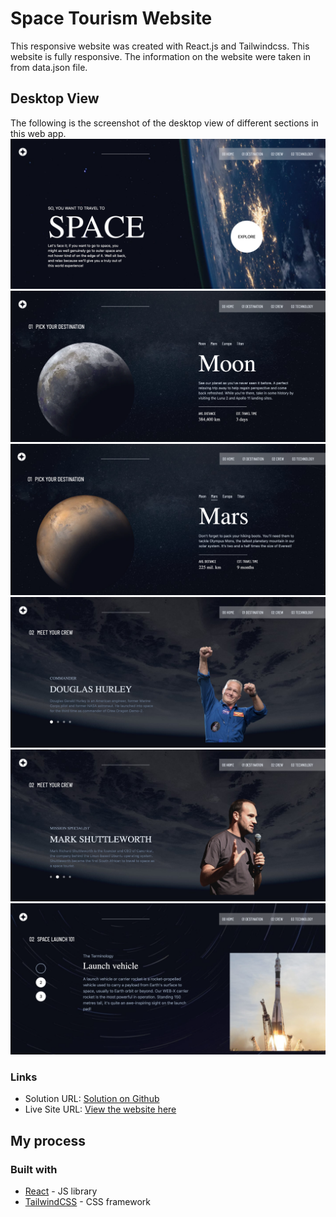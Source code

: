 # Space Tourism Website

This responsive website was created with React.js and Tailwindcss. This website is fully responsive. The information on the website were taken in from data.json file.

## Desktop View
The following is the screenshot of the desktop view of different sections in this web app.
![Home Screen](./src/assets/images/screenshots/Space%20Tourium_Home.png)
![Destination example 1](./src/assets/images/screenshots/Space%20Tourism_Destination1.png)
![Destination example 2](./src/assets/images/screenshots/Space%20Tourism_Destination2.png)
![Crew example 1](./src/assets/images/screenshots/Space%20Tourisum_Crew1.png)
![Crew example 2](./src/assets/images/screenshots/Space%20Tourism_Crew2.png)
![Technology](./src/assets/images/screenshots/Space%20Tourism_Technology.png)



### Links

- Solution URL: [Solution on Github](https://github.com/MyatIK/space-tourism-website)
- Live Site URL: [View the website here](https://space-tourism-website-two-kappa.vercel.app)

## My process

### Built with

- [React](https://reactjs.org/) - JS library
- [TailwindCSS](https://tailwindcss.com/) - CSS framework